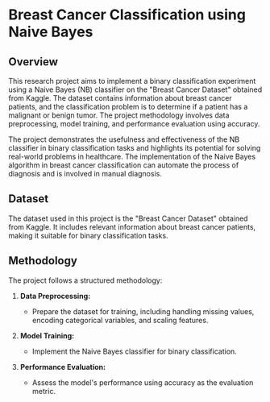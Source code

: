 # Breast Cancer Classification using Naive Bayes

## Overview

This research project aims to implement a binary classification experiment using a Naive Bayes (NB) classifier on the "Breast Cancer Dataset" obtained from Kaggle. The dataset contains information about breast cancer patients, and the classification problem is to determine if a patient has a malignant or benign tumor. The project methodology involves data preprocessing, model training, and performance evaluation using accuracy.

The project demonstrates the usefulness and effectiveness of the NB classifier in binary classification tasks and highlights its potential for solving real-world problems in healthcare. The implementation of the Naive Bayes algorithm in breast cancer classification can automate the process of diagnosis and is involved in manual diagnosis.

## Dataset

The dataset used in this project is the "Breast Cancer Dataset" obtained from Kaggle. It includes relevant information about breast cancer patients, making it suitable for binary classification tasks.

## Methodology

The project follows a structured methodology:

1. **Data Preprocessing:**
   - Prepare the dataset for training, including handling missing values, encoding categorical variables, and scaling features.

2. **Model Training:**
   - Implement the Naive Bayes classifier for binary classification.

3. **Performance Evaluation:**
   - Assess the model's performance using accuracy as the evaluation metric.
